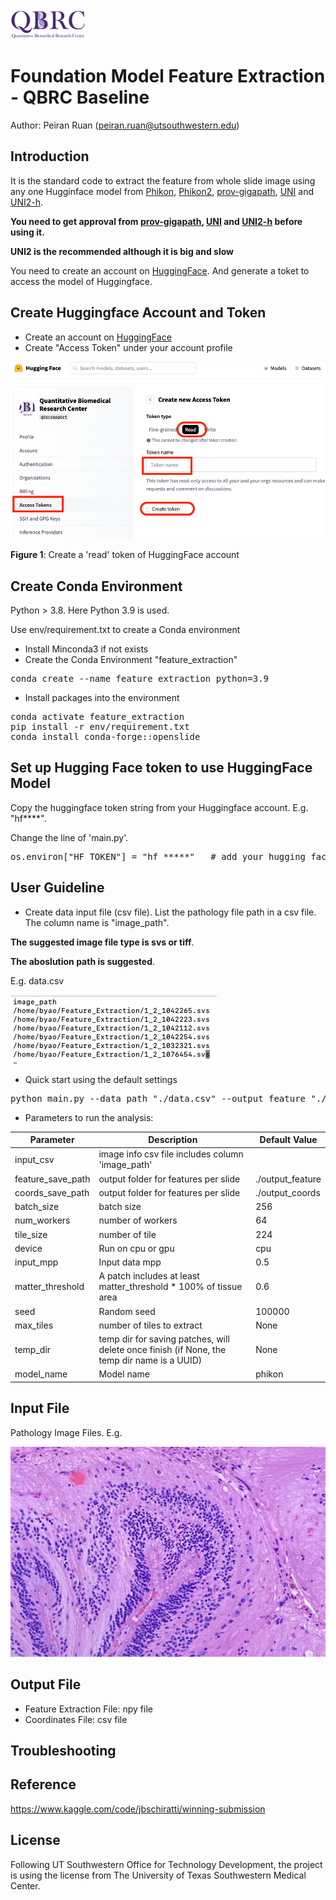 ![QBRC logo](./assets/qbrc-logo.png)

# Foundation Model Feature Extraction - QBRC Baseline


Author: Peiran Ruan (peiran.ruan@utsouthwestern.edu)


## Introduction

It is the standard code to extract the feature from whole slide image using any one Hugginface model from [Phikon](https://huggingface.co/owkin/phikon), [Phikon2](https://huggingface.co/owkin/phikon-v2), [prov-gigapath](https://huggingface.co/prov-gigapath/prov-gigapath), [UNI](https://huggingface.co/MahmoodLab/UNI) and [UNI2-h](https://huggingface.co/MahmoodLab/UNI2-h).

**You need to get approval from [prov-gigapath](https://huggingface.co/prov-gigapath/prov-gigapath), [UNI](https://huggingface.co/MahmoodLab/UNI) and [UNI2-h](https://huggingface.co/MahmoodLab/UNI2-h) before using it.**

**UNI2 is the recommended although it is big and slow**

You need to create an account on [HuggingFace](https://huggingface.co/). And generate a toket to access the model of Huggingface.

## Create Huggingface Account and Token

- Create an account on [HuggingFace](https://huggingface.co/join) 
- Create "Access Token" under your account profile

![Create a token](./assets/createtoken.png)

**Figure 1**: Create a 'read' token of HuggingFace account

## Create Conda Environment

Python > 3.8. Here Python 3.9 is used.

Use env/requirement.txt to create a Conda environment

- Install Minconda3 if not exists
- Create the Conda Environment "feature_extraction"
<pre>
conda create --name feature_extraction python=3.9
</pre>
- Install packages into the environment
<pre>
conda activate feature_extraction
pip install -r env/requirement.txt
conda install conda-forge::openslide
</pre>


## Set up Hugging Face token to use HuggingFace Model

Copy the huggingface token string from your Huggingface account. E.g. "hf****".

Change the line of 'main.py'.
<pre>
os.environ["HF_TOKEN"] = "hf_*****"   # add your hugging face token to run this script
</pre>

## User Guideline

- Create data input file (csv file). List the pathology file path in a csv file. The column name is "image_path". 

**The suggested image file type is svs or tiff**.

**The aboslution path is suggested**.


E.g. data.csv

![data.csv file](./assets/datacsv.png)


- Quick start using the default settings

<pre>
python main.py --data_path "./data.csv" --output_feature "./out_feature" --output_corrds "./output_corrds"
</pre>

- Parameters to run the analysis: 

| Parameter | Description | Default Value |
| --------- | ----------- | ------------ |
| input_csv | image info csv file includes column 'image_path' | |
| feature\_save\_path| output folder for features per slide | ./output_feature |
| coords\_save\_path| output folder for features per slide | ./output_coords |
| batch_size | batch size | 256 |
| num_workers | number of workers | 64 |
| tile_size | number of tile | 224 |
| device | Run on cpu or gpu | cpu |
| input_mpp | Input data mpp | 0.5 |
| matter_threshold | A patch includes at least matter_threshold * 100% of tissue area | 0.6 |
| seed | Random seed | 100000 |
| max_tiles | number of tiles to extract | None |
| temp_dir | temp dir for saving patches, will delete once finish (if None, the temp dir name is a UUID) | None |
| model_name | Model name | phikon |


## Input File

Pathology Image Files. E.g.

![Input file](./assets/example-input.jpg)

## Output File

- Feature Extraction File: npy file
- Coordinates File: csv file


## Troubleshooting

## Reference
https://www.kaggle.com/code/jbschiratti/winning-submission

## License
Following UT Southwestern Office for Technology Development, the project is using the license from The University of Texas Southwestern Medical Center.
